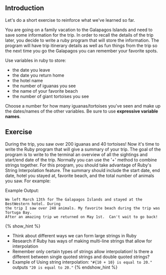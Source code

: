 ## Introduction

Let's do a short exercise to reinforce what we've learned so far.

You are going on a family vacation to the Galapagos Islands and need to
save some information for the trip.  In order to recall the details of the
trip later, you decide to write a ruby program that will store the information.
The program will have trip itinerary details as well as fun things from the trip
so the next time you go the Galapagos you can remember your favorite spots.

Use variables in ruby to store:

* the date you leave
* the date you return home
* the hotel name
* the number of iguanas you see
* the name of your favorite beach
* the number of giant tortoises you see

Choose a number for how many iguanas/tortoises you've seen and make
up the dates/names of the other variables. Be sure to use **expressive variable names**.

## Exercise

During the trip, you saw over 200 iguanas and 40 tortoises!  Now it's time to write the
Ruby program that will give a summary of your trip.  The goal of the program is to
write to the terminal an overview of all the sightings and start/end date of the trip.
Normally you can use the '+' method to combine strings together.  For this program,
you should take advantage of Ruby's String Interpolation feature.  The summary should
include the start date, end date, hotel you stayed at, favorite beach, and the total
number of animals you saw.  For example:

Example Output:

```no-highlight
We left March 13th for The Galapagos Islands and stayed at the BestWestern hotel. During
the trip I saw over 240 animals. My favorite beach during the trip was Tortuga Bay.
After an amazing trip we returned on May 1st.  Can't wait to go back!
```

{% show_hint %}
- Think about different ways we can form large strings in Ruby
- Research if Ruby has ways of making multi-line strings that allow for interpolation
- Remember only certain types of strings allow interpolation! Is there a different between single quoted strings and double quoted strings?
- Example of Using string interpolation: `"#{10 + 10} is equal to 20."`  outputs `"20 is equal to 20."`
{% endshow_hint %}
